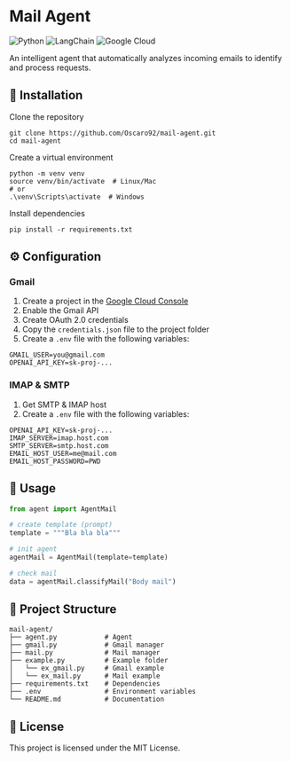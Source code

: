 # Mail Agent
![Python](https://img.shields.io/badge/Python-3670A0?style=flat&logo=python&logoColor=white) ![LangChain](https://img.shields.io/badge/LangChain-1C3C3C?style=flat&logo=langchain&logoColor=white) ![Google Cloud](https://img.shields.io/badge/Google_Cloud-4285F4?style=flat&logo=googlecloud&logoColor=white)

An intelligent agent that automatically analyzes incoming emails to identify and process requests.

## 🔧 Installation

Clone the repository
```shell
git clone https://github.com/Oscaro92/mail-agent.git
cd mail-agent
```

Create a virtual environment
```shell
python -m venv venv
source venv/bin/activate  # Linux/Mac
# or
.\venv\Scripts\activate  # Windows
```

Install dependencies
```shell
pip install -r requirements.txt
```

## ⚙️ Configuration

### Gmail

1. Create a project in the [Google Cloud Console](https://console.cloud.google.com)
2. Enable the Gmail API
3. Create OAuth 2.0 credentials
4. Copy the `credentials.json` file to the project folder
5. Create a `.env` file with the following variables:
```
GMAIL_USER=you@gmail.com
OPENAI_API_KEY=sk-proj-...
```

### IMAP & SMTP

1. Get SMTP & IMAP host
2. Create a `.env` file with the following variables:
```
OPENAI_API_KEY=sk-proj-...
IMAP_SERVER=imap.host.com
SMTP_SERVER=smtp.host.com
EMAIL_HOST_USER=me@mail.com
EMAIL_HOST_PASSWORD=PWD
```

## 🚀 Usage

```python
from agent import AgentMail

# create template (prompt)
template = """Bla bla bla"""

# init agent
agentMail = AgentMail(template=template)

# check mail
data = agentMail.classifyMail("Body mail")
```

## 📁 Project Structure

```
mail-agent/
├── agent.py            # Agent 
├── gmail.py            # Gmail manager
├── mail.py             # Mail manager
├── example.py          # Example folder
│   └── ex_gmail.py     # Gmail example
│   └── ex_mail.py      # Mail example
├── requirements.txt    # Dependencies
├── .env                # Environment variables
└── README.md           # Documentation
```

## 📝 License

This project is licensed under the MIT License.
